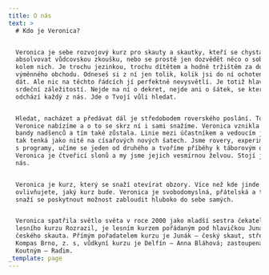 ```yaml
---
title: O nás
text: >
  # Kdo je Veronica?


  Veronica je sebe rozvojový kurz pro skauty a skautky, kteří se chystají
  absolvovat vůdcovskou zkoušku, nebo se prostě jen dozvědět něco o sobě a světu
  kolem nich. Je trochu jezinkou, trochu dítětem a hodně tržištěm za dob
  výměnného obchodu. Odneseš si z ní jen tolik, kolik jsi do ní ochoten/na/\*
  dát. Ale nic na těchto řádcích jí perfektně nevysvětlí. Je totiž hlavně
  srdeční záležitostí. Nejde na ní o dekret, nejde ani o šátek, se kterým
  odchází každý z nás. Jde o Tvojí vůli hledat.


  Hledat, nacházet a předávat dál je středobodem roverského poslání. To ti na
  Veronice nabízíme a o to se skrz ní i sami snažíme. Veronica vznikla jako kurz
  bandy nadšenců a tím také zůstala. Linie mezi účastníkem a vedoucím je skoro
  tak tenká jako nitě na císařových nových šatech. Jsme rovery, experimentujeme
  s programy, učíme se jeden od druhého a tvoříme příběhy k táborovým ohňům.
  Veronica je čtveřicí slonů a my jsme jejich vesmírnou želvou. Stojí jen na
  nás.


  Veronica je kurz, který se snaží otevírat obzory. Více než kde jinde zde
  ovlivňujete, jaký kurz bude. Veronica je svobodomyslná, přátelská a tvořivá a
  snaží se poskytnout možnost zabloudit hluboko do sebe samých.


  Veronica spatřila světlo světa v roce 2000 jako mladší sestra čekatelského
  lesního kurzu Rozrazil, je lesním kurzem pořádaným pod hlavičkou Junáka –
  českého skauta. Přímým pořadatelem kurzu je Junák – český skaut, středisko
  Kompas Brno, z. s, vůdkyní kurzu je Delfín – Anna Bláhová; zastoupená Radimem
  Koutným – Raďim.
_template: page
---
```


